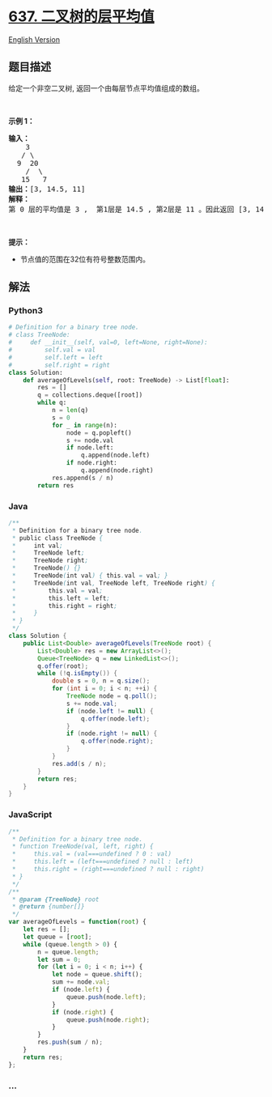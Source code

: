 # [637. 二叉树的层平均值](https://leetcode-cn.com/problems/average-of-levels-in-binary-tree)

[English Version](https://cdn.jsdelivr.net/gh/doocs/leetcode@main/solution/0600-0699/0637.Average%20of%20Levels%20in%20Binary%20Tree/README_EN.md)

## 题目描述

<!-- 这里写题目描述 -->

<p>给定一个非空二叉树, 返回一个由每层节点平均值组成的数组。</p>

<p>&nbsp;</p>

<p><strong>示例 1：</strong></p>

<pre><strong>输入：</strong>
    3
   / \
  9  20
    /  \
   15   7
<strong>输出：</strong>[3, 14.5, 11]
<strong>解释：</strong>
第 0 层的平均值是 3 ,  第1层是 14.5 , 第2层是 11 。因此返回 [3, 14.5, 11] 。
</pre>

<p>&nbsp;</p>

<p><strong>提示：</strong></p>

<ul>
	<li>节点值的范围在32位有符号整数范围内。</li>
</ul>


## 解法

<!-- 这里可写通用的实现逻辑 -->

<!-- tabs:start -->

### **Python3**

<!-- 这里可写当前语言的特殊实现逻辑 -->

```python
# Definition for a binary tree node.
# class TreeNode:
#     def __init__(self, val=0, left=None, right=None):
#         self.val = val
#         self.left = left
#         self.right = right
class Solution:
    def averageOfLevels(self, root: TreeNode) -> List[float]:
        res = []
        q = collections.deque([root])
        while q:
            n = len(q)
            s = 0
            for _ in range(n):
                node = q.popleft()
                s += node.val
                if node.left:
                    q.append(node.left)
                if node.right:
                    q.append(node.right)
            res.append(s / n)
        return res
```

### **Java**

<!-- 这里可写当前语言的特殊实现逻辑 -->

```java
/**
 * Definition for a binary tree node.
 * public class TreeNode {
 *     int val;
 *     TreeNode left;
 *     TreeNode right;
 *     TreeNode() {}
 *     TreeNode(int val) { this.val = val; }
 *     TreeNode(int val, TreeNode left, TreeNode right) {
 *         this.val = val;
 *         this.left = left;
 *         this.right = right;
 *     }
 * }
 */
class Solution {
    public List<Double> averageOfLevels(TreeNode root) {
        List<Double> res = new ArrayList<>();
        Queue<TreeNode> q = new LinkedList<>();
        q.offer(root);
        while (!q.isEmpty()) {
            double s = 0, n = q.size();
            for (int i = 0; i < n; ++i) {
                TreeNode node = q.poll();
                s += node.val;
                if (node.left != null) {
                    q.offer(node.left);
                }
                if (node.right != null) {
                    q.offer(node.right);
                }
            }
            res.add(s / n);
        }
        return res;
    }
}
```

### **JavaScript**

```js
/**
 * Definition for a binary tree node.
 * function TreeNode(val, left, right) {
 *     this.val = (val===undefined ? 0 : val)
 *     this.left = (left===undefined ? null : left)
 *     this.right = (right===undefined ? null : right)
 * }
 */
/**
 * @param {TreeNode} root
 * @return {number[]}
 */
var averageOfLevels = function(root) {
    let res = [];
    let queue = [root];
    while (queue.length > 0) {
        n = queue.length;
        let sum = 0;
        for (let i = 0; i < n; i++) {
            let node = queue.shift();
            sum += node.val;
            if (node.left) {
                queue.push(node.left);
            }
            if (node.right) {
                queue.push(node.right);
            }
        }
        res.push(sum / n);
    }
    return res;
};
```

### **...**

```

```

<!-- tabs:end -->
